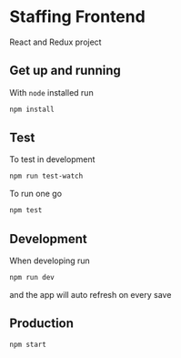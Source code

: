 # Staffing Frontend
React and Redux project

## Get up and running
With `node` installed run
```bash
npm install
```

## Test
To test in development
```bash
npm run test-watch
```

To run one go
```bash
npm test
```

## Development
When developing run
```bash
npm run dev
```
and the app will auto refresh on every save

## Production
```bash
npm start
```
